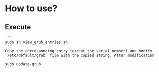 # How to use?
## Execute
	```
	sudo sh view_grub_entries.sh
	```
	Copy the corresponding entry (except the serial number) and modify `/etc/default/grub` file with the copied string. After modification
	```
	sudo update-grub
	```